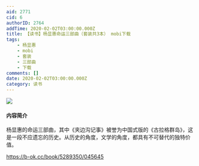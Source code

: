 ```yaml
---
aid: 2771
cid: 6
authorID: 2764
addTime: 2020-02-02T03:00:00.000Z
title: 【读书】杨显惠命运三部曲（套装共3本） mobi下载
tags:
    - 杨显惠
    - mobi
    - 套装
    - 三部曲
    - 下载
comments: []
date: 2020-02-02T03:00:00.000Z
category: 读书
---
```


![](https://dl181.zlibcdn.com/covers/books/19/9b/12/199b125637b08a45c4bbf72b582e2e54.jpg)

#### [](#%E5%86%85%E5%AE%B9%E7%AE%80%E4%BB%8B)内容简介

杨显惠的命运三部曲，其中《夹边沟记事》被誉为中国式版的《古拉格群岛》，这是一段不应遗忘的历史。从历史的角度，文学的角度，都具有不可替代的独特价值。

https://b-ok.cc/book/5289350/045645
